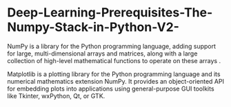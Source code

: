 # Deep-Learning-Prerequisites-The-Numpy-Stack-in-Python-V2-

NumPy is a library for the Python programming language, adding support for large, multi-dimensional arrays and matrices, along with a large collection of high-level mathematical functions to operate on these arrays .

Matplotlib is a plotting library for the Python programming language and its numerical mathematics extension NumPy. It provides an object-oriented API for embedding plots into applications using general-purpose GUI toolkits like Tkinter, wxPython, Qt, or GTK.
